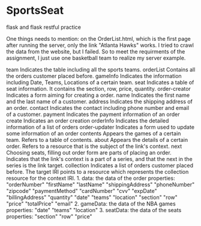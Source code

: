 # SportsSeat
flask and flask restful practice

One things needs to mention: on the OrderList.html, which is the first page after running the server, only the link "Atlanta Hawks" works. I tried to crawl the data from the website, but I failed. So to meet the requirments of the assignment, I just use one basketball team to realize my server example. 

<class>
team
	Indicates the table including all the sports teams.
orderList
	Contains all the orders customer placed before.
gameInfo
	Indicates the information including Date, Teams, Locations of a certain team.
seat
	Indicates a table of seat information. It contains the section, row, price, quantity. 
order-creator
	Indicates a form aiming for creating a order.
name
	Indicates the first name and the last name of a customer.
address
	Indicates the shipping address of an order.
contact
	Indicates the contact including phone number and email of a customer.
payment
	Indicates the payment information of an order
create
	Indicates an order creation
orderInfo
	Indicates the detailed information of a list of orders 
order-updater
	Indicates a form used to update some information of an order

<Rel>
contents
	Appears the games of a certain team. Refers to a table of contents.
about
	Appears the details of a certain order. Refers to a resource that is the subject of the 	
	link's context.
next
	Choosing seats, filling out order form are parts of placing an order. Indicates that the 
	link's context is a part of a series, and that the next in the series is the link target.
collection
	Indicates a list of orders customer placed before. The target IRI points to a resource 
	which represents the collection resource for the context IRI.
  
 <data types>
 1. data: the data of the order
    properties:
      "orderNumber" 
      "firstName"
      "lastName" 
      "shippingAddress" 
      "phoneNumber"
      "zipcode"
      "paymentMethod"
      "cardNumber"
      "cvv"
      "expDate"
      "billingAddress"
      "quantity"
      "date" 
      "teams" 
      "location" 
      "section" 
      "row" 
      "price" 
      "totalPrice"
      "email"
 2. gameData: the data of the NBA games
    properties:
      "date" 
      "teams" 
      "location" 
3.  seatData: the data of the seats
    properties:
      "section" 
      "row" 
      "price" 
